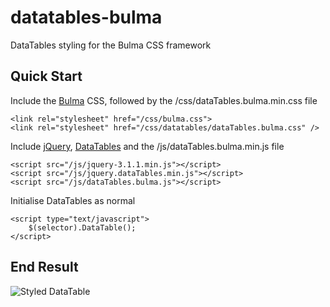 # datatables-bulma

DataTables styling for the Bulma CSS framework

## Quick Start
Include the [Bulma](http://bulma.io/) CSS, followed by the /css/dataTables.bulma.min.css file

    <link rel="stylesheet" href="/css/bulma.css">
    <link rel="stylesheet" href="/css/datatables/dataTables.bulma.css" />
    
Include [jQuery](https://jquery.com/), [DataTables](https://datatables.net/) and the /js/dataTables.bulma.min.js file

    <script src="/js/jquery-3.1.1.min.js"></script>
    <script src="/js/jquery.dataTables.min.js"></script>
    <script src="/js/dataTables.bulma.js"></script>

Initialise DataTables as normal

    <script type="text/javascript">
        $(selector).DataTable();
    </script>
    
## End Result
![Styled DataTable](https://jdilleen.me/includes/img/bulma.png)
